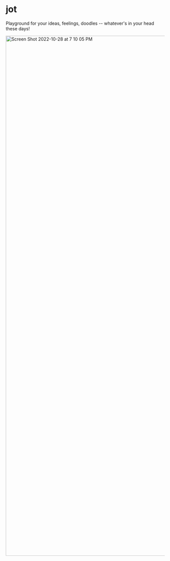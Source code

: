 # jot

Playground for your ideas, feelings, doodles -- whatever's in your head these days!

<img width="1648" alt="Screen Shot 2022-10-28 at 7 10 05 PM" src="https://user-images.githubusercontent.com/49100882/198768915-5121c99d-7e93-4cd5-9968-205690f6d9c0.png">

